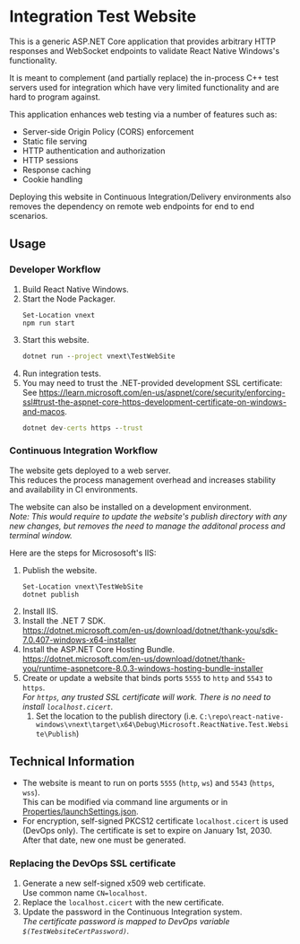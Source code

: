 # Integration Test Website

This is a generic ASP.NET Core application that provides arbitrary HTTP responses and WebSocket endpoints to validate React Native Windows's functionality.

It is meant to complement (and partially replace) the in-process C++ test servers used for integration  which have very limited functionality and are hard to program against.

This application enhances web testing via a number of features such as:
- Server-side Origin Policy (CORS) enforcement
- Static file serving
- HTTP authentication and authorization
- HTTP sessions
- Response caching
- Cookie handling

Deploying this website in Continuous Integration/Delivery environments also removes the dependency on remote web endpoints for end to end scenarios.

## Usage

### Developer Workflow

1.  Build React Native Windows.
1.  Start the Node Packager.
    ```pwsh
    Set-Location vnext
    npm run start
    ```
1.  Start this website.
    ```cmd
    dotnet run --project vnext\TestWebSite
    ```
1.  Run integration tests.
1.  You may need to trust the .NET-provided development SSL certificate:\
    See https://learn.microsoft.com/en-us/aspnet/core/security/enforcing-ssl#trust-the-aspnet-core-https-development-certificate-on-windows-and-macos.
    ```cmd
    dotnet dev-certs https --trust
    ```

### Continuous Integration Workflow
The website gets deployed to a web server.\
This reduces the process management overhead and increases stability and availability in CI environments.

The website can also be installed on a development environment.\
*Note: This would require to update the website's publish directory with any new changes, but removes the need to manage the additonal process and terminal window.*

Here are the steps for Micrososoft's IIS:
1.  Publish the website.
    ```pwsh
    Set-Location vnext\TestWebSite
    dotnet publish
    ```
1.  Install IIS.
1.  Install the .NET 7 SDK.\
    https://dotnet.microsoft.com/en-us/download/dotnet/thank-you/sdk-7.0.407-windows-x64-installer
1.  Install the ASP.NET Core Hosting Bundle.\
    https://dotnet.microsoft.com/en-us/download/dotnet/thank-you/runtime-aspnetcore-8.0.3-windows-hosting-bundle-installer
1.  Create or update a website that binds ports `5555` to `http` and `5543` to `https`.\
    *For `https`, any trusted SSL certificate will work. There is no need to install `localhost.cicert`.*
    1.  Set the location to the publish directory (i.e. `C:\repo\react-native-windows\vnext\target\x64\Debug\Microsoft.ReactNative.Test.Website\Publish`)

## Technical Information

- The website is meant to run on ports `5555` (`http`, `ws`) and `5543` (`https`, `wss`).\
  This can be modified via command line arguments or in [Properties/launchSettings.json](Properties/launchSettings.json).
- For encryption, self-signed PKCS12 certificate `localhost.cicert` is used (DevOps only).
  The certificate is set to expire on January 1st, 2030.\
  After that date, new one must be generated.

### Replacing the DevOps SSL certificate

1.  Generate a new self-signed x509 web certificate.\
    Use common name `CN=localhost`.
1.  Replace the `localhost.cicert` with the new certificate.
1.  Update the password in the Continuous Integration system.\
    *The certificate password is mapped to DevOps variable `$(TestWebsiteCertPassword)`.*
